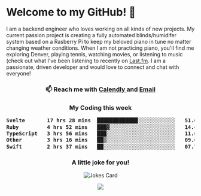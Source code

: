 <h1> Welcome to my GitHub! 👋 </h1>


  I am a backend engineer who loves working on all kinds of new projects. My current passion project is creating a fully automated blinds/humidifer system based on a Rasberry Pi to keep my beloved piano in tune no matter changing weather conditions. When I am not practicing piano, you'll find me exploring Denver, playing tennis, watching movies, or listening to music (check out what I've been listening to recently on [Last.fm](https://www.last.fm/user/mballa000). I am a passionate, driven developer and would love to connect and chat with everyone!

<h3 align = "center"> 📫 Reach me with <a href = "https://calendly.com/msbrandt00/30min"> Calendly </a> and <a href="mailto:msbrandt00@gmail.com">Email</a> 
 </h3>


 
<div align = "center"
[![Anurag's GitHub stats](https://github-readme-stats.vercel.app/api?username=mbrandt00)](https://github.com/anuraghazra/github-readme-stats)
          </div>
<h3 align="center">
  My Coding this week
<!--START_SECTION:waka-->

```txt
Svelte       17 hrs 28 mins  █████████████░░░░░░░░░░░░   51.61 %
Ruby         4 hrs 52 mins   ███▓░░░░░░░░░░░░░░░░░░░░░   14.42 %
TypeScript   3 hrs 56 mins   ███░░░░░░░░░░░░░░░░░░░░░░   11.62 %
Other        3 hrs 16 mins   ██▒░░░░░░░░░░░░░░░░░░░░░░   09.67 %
Swift        2 hrs 37 mins   ██░░░░░░░░░░░░░░░░░░░░░░░   07.76 %
```

<!--END_SECTION:waka-->

### A little joke for you!

![Jokes Card](https://readme-jokes.vercel.app/api?hideBorder)

<a href="https://www.linkedin.com/in/mbrandt00/"><img src="https://img.shields.io/badge/linkedin-%230077B5.svg?&style=for-the-badge&logo=linkedin&logoColor=white" /></a>
